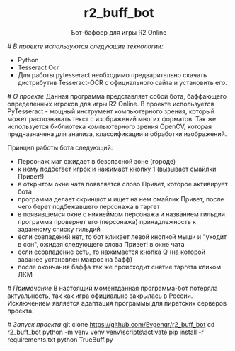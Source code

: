 

<br>
<h1 align="center"> r2_buff_bot </h1>
<p align="center"> Бот-баффер для игры R2 Online</p>

*# В проекте используются следующие технологии:*

- Python
- Tesseract Ocr
- Для работы pytesseract необходимо предварительно скачать дистрибутив Tesseract-OCR c официального сайта и установить его.

*# О проекте*
Данная программа представляет собой бота, баффающего определенных игроков для игры R2 Online.
В проекте используется  PyTesseract - мощный инструмент компьютерного зрения, который может распознавать текст с изображений многих форматов. 
Так же используется библиотека компьютерного зрения OpenCV, которая предназначена для анализа, классификации и обработки изображений. 

Принцип работы бота следующий:
- Персонаж маг ожидает в безопасной зоне (городе)
- к нему подбегает игрок и нажимает кнопку 1 (вызывает смайлки Привет!)
- в открытом окне чата появляется слово Привет, которое активирует бота
- программа делает скриншот и ищет на нем смайлик Привет, после чего берет подбежавшего персонажа в таргет
- в появившемся окне с никнеймом персонажа и названием гильдии программа проверяет его (персонажа) принадлежность к заданному списку гильдий
- если совпадений нет, то бот кликает левой кнопкой мыши и "уходит в сон", ожидая следующего слова Привет! в окне чата
- если есовпадение есть, то нажимается кнопка Q (на которой заранее установлен макрос на бафф)
- после окончания баффа так же происходит снятие таргета кликом ЛКМ

*# Примечание*
В настоящий моментданная программа-бот потеряла актуальность, так как игра официально закрылась в России.
Исключением является адаптация программы для пиратских серверов проекта.

*# Запуск проекта*
git clone https://github.com/Evgenqr/r2_buff_bot
cd r2_buff_bot
python -m venv venv
venv\scripts\activate
pip install -r requirements.txt
python TrueBuff.py

